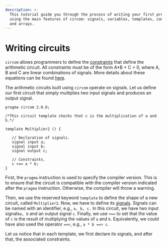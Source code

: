 ```yaml
---
description: >-
  This tutorial guide you through the process of writing your first program
  using the main features of circom: signals, variables, templates, components,
  and arrays.
---
```


# Writing circuits 

`circom` allows programmers to define the [constraints](../../circom-language/constraint-generation) that define the arithmetic circuit. All constraints must be of the form A\*B + C = 0, where A, B and C are linear combinations of signals. More details about these equations can be found [here](../../circom-language/constraint-generation). 

The arithmetic circuits built using `circom` operate on signals. Let us define our first circuit that simply multiplies two input signals and produces an output signal.

```text  
pragma circom 2.0.0;
  
/*This circuit template checks that c is the multiplication of a and b.*/  

template Multiplier2 () {  

   // Declaration of signals.  
   signal input a;  
   signal input b;  
   signal output c;  
     
   // Constraints.  
   c <== a * b;  
}
```

First, the `pragma` instruction is used to specify the compiler version. This is to ensure that the circuit is compatible with the compiler version indicated after the `pragma` instruction. Otherwise, the compiler will throw a warning. 

Then, we use the reserved keyword `template` to define the shape of a new circuit, called `Multiplier2`.  Now, we have to define its [signals](../../circom-language/signals). Signals can be named with an identifier, e.g.,  `a, b, c.`  In this circuit, we have two input signals`a, b` and an output signal `c`.  Finally, we use `<==` to set that the value of `c` is the result of multiplying the values of `a` and `b`.  Equivalently, we could have also used the operator `==>`, e.g., `a * b ==> c`.

Let us notice that in each template, we first declare its signals, and after that, the associated constraints.
